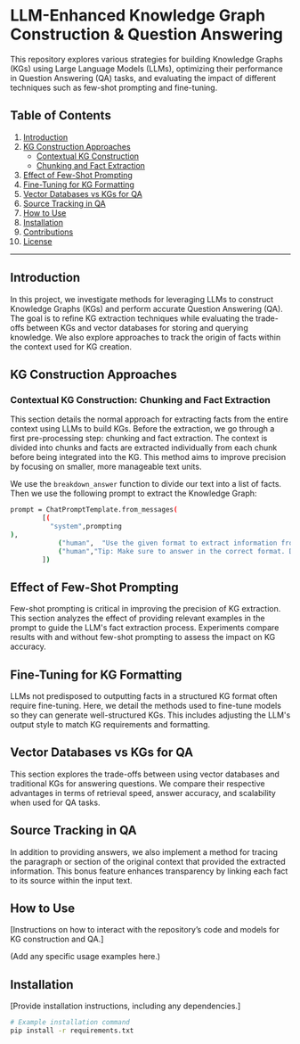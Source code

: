 # LLM-Enhanced Knowledge Graph Construction & Question Answering

This repository explores various strategies for building Knowledge Graphs (KGs) using Large Language Models (LLMs), optimizing their performance in Question Answering (QA) tasks, and evaluating the impact of different techniques such as few-shot prompting and fine-tuning.

## Table of Contents
1. [Introduction](#introduction)
2. [KG Construction Approaches](#kg-construction-approaches)
   - [Contextual KG Construction](#contextual-kg-construction)
   - [Chunking and Fact Extraction](#chunking-and-fact-extraction)
3. [Effect of Few-Shot Prompting](#effect-of-few-shot-prompting)
4. [Fine-Tuning for KG Formatting](#fine-tuning-for-kg-formatting)
5. [Vector Databases vs KGs for QA](#vector-databases-vs-kgs-for-qa)
6. [Source Tracking in QA](#source-tracking-in-qa)
7. [How to Use](#how-to-use)
8. [Installation](#installation)
9. [Contributions](#contributions)
10. [License](#license)

---

## Introduction
In this project, we investigate methods for leveraging LLMs to construct Knowledge Graphs (KGs) and perform accurate Question Answering (QA). The goal is to refine KG extraction techniques while evaluating the trade-offs between KGs and vector databases for storing and querying knowledge. We also explore approaches to track the origin of facts within the context used for KG creation.

## KG Construction Approaches

### Contextual KG Construction: Chunking and Fact Extraction
This section details the normal approach for extracting facts from the entire context using LLMs to build KGs. Before the extraction, we go through a first pre-processing step: chunking and fact extraction. The context is divided into chunks and facts are extracted individually from each chunk before being integrated into the KG. This method aims to improve precision by focusing on smaller, more manageable text units.

We use the `breakdown_answer` function to divide our text into a list of facts.  Then we use the following prompt to extract the Knowledge Graph:
```bash
prompt = ChatPromptTemplate.from_messages(
        [(
          "system",prompting
),
            ("human",  "Use the given format to extract information from the following list of facts. If there are any dates or numbers, do not forget them in the nodes and relationships: {input}"),
            ("human","Tip: Make sure to answer in the correct format. Don't forget the numbers in your extraction of nodes and relationships. Include them as relationships, not proprieties"),
        ])
```


## Effect of Few-Shot Prompting
Few-shot prompting is critical in improving the precision of KG extraction. This section analyzes the effect of providing relevant examples in the prompt to guide the LLM's fact extraction process. Experiments compare results with and without few-shot prompting to assess the impact on KG accuracy.

## Fine-Tuning for KG Formatting
LLMs not predisposed to outputting facts in a structured KG format often require fine-tuning. Here, we detail the methods used to fine-tune models so they can generate well-structured KGs. This includes adjusting the LLM's output style to match KG requirements and formatting.

## Vector Databases vs KGs for QA
This section explores the trade-offs between using vector databases and traditional KGs for answering questions. We compare their respective advantages in terms of retrieval speed, answer accuracy, and scalability when used for QA tasks.

## Source Tracking in QA
In addition to providing answers, we also implement a method for tracing the paragraph or section of the original context that provided the extracted information. This bonus feature enhances transparency by linking each fact to its source within the input text.

## How to Use
[Instructions on how to interact with the repository’s code and models for KG construction and QA.]

(Add any specific usage examples here.)

## Installation
[Provide installation instructions, including any dependencies.]

```bash
# Example installation command
pip install -r requirements.txt
